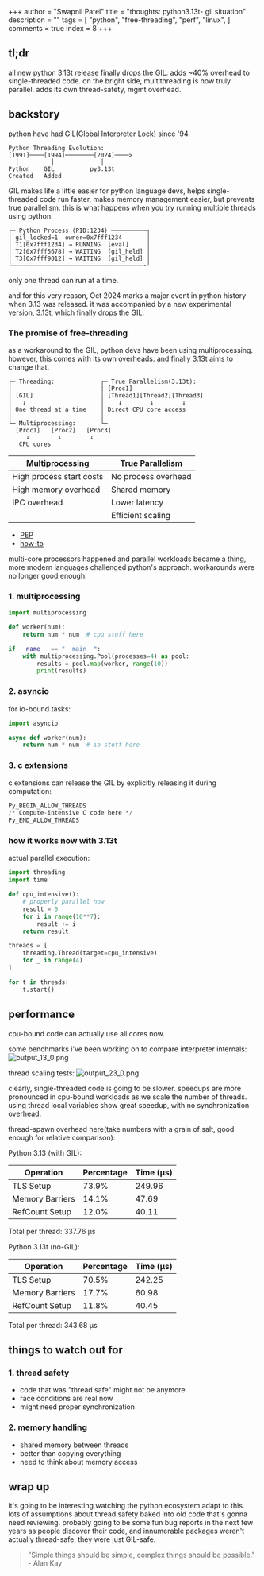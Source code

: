 +++
author = "Swapnil Patel"
title = "thoughts: python3.13t- gil situation"
description = ""
tags = [
"python",
"free-threading",
"perf",
"linux",
]
comments = true
index = 8
+++

## tl;dr
all new python 3.13t release finally drops the GIL.
adds ~40% overhead to single-threaded code.
on the bright side, multithreading is now truly parallel. adds its own thread-safety, mgmt overhead.

## backstory
python have had GIL(Global Interpreter Lock) since '94.

```ascii
Python Threading Evolution:
[1991]────[1994]────────[2024]────>
  │         │             │
Python    GIL          py3.13t
Created   Added     
```

GIL makes life a little easier for python language devs, helps single-threaded code run faster, makes memory management easier, but prevents true parallelism.
this is what happens when you try running multiple threads using python:

```ascii
┌─ Python Process (PID:1234) ──────────┐
│ gil_locked=1  owner=0x7fff1234       │
│ T1[0x7fff1234] → RUNNING  [eval]     │
│ T2[0x7fff5678] → WAITING  [gil_held] │
│ T3[0x7fff9012] → WAITING  [gil_held] │
└─────────────────────────────────────-┘
```
only one thread can run at a time.

and for this very reason, Oct 2024 marks a major event in python history when 3.13 was released. 
it was accompanied by a new experimental version, 3.13t, which finally drops the GIL.


### The promise of free-threading
as a workaround to the GIL, python devs have been using multiprocessing. however, this comes with its own overheads. and finally 3.13t aims to change that.

```ascii
┌─ Threading:             ┌─ True Parallelism(3.13t):
|                         | [Proc1]
│ [GIL]                   │ [Thread1][Thread2][Thread3]
│   ↓                     │    ↓        ↓        ↓
│ One thread at a time    │ Direct CPU core access
│                         │
└─ Multiprocessing:       └─ 
  [Proc1]   [Proc2]   [Proc3]  
     ↓        ↓        ↓       
   CPU cores
```

| Multiprocessing | True Parallelism |
|----------------|------------------|
| High process start costs | No process overhead |
| High memory overhead | Shared memory |
| IPC overhead | Lower latency |
|  | Efficient scaling |

- [PEP](https://peps.python.org/pep-0703/)
- [how-to](https://docs.python.org/3/howto/free-threading-python.html)

multi-core processors happened and parallel workloads became a thing, more modern languages challenged python's approach. workarounds were no longer good enough.

### 1. multiprocessing

```python
import multiprocessing

def worker(num):
    return num * num  # cpu stuff here

if __name__ == "__main__":
    with multiprocessing.Pool(processes=4) as pool:
        results = pool.map(worker, range(10))
        print(results)
```

### 2. asyncio
for io-bound tasks:

```python
import asyncio

async def worker(num):
    return num * num  # io stuff here
```

### 3. c extensions
c extensions can release the GIL by explicitly releasing it during computation:
```python
Py_BEGIN_ALLOW_THREADS
/* Compute-intensive C code here */
Py_END_ALLOW_THREADS
```

### how it works now with 3.13t
actual parallel execution:

```python
import threading
import time

def cpu_intensive():
    # properly parallel now
    result = 0
    for i in range(10**7):
        result += i
    return result

threads = [
    threading.Thread(target=cpu_intensive)
    for _ in range(4)
]

for t in threads:
    t.start()
```

## performance
cpu-bound code can actually use all cores now.

some benchmarks i've been working on to compare interpreter internals:
![output_13_0.png](/images/output_13_0.png)

thread scaling tests:
![output_23_0.png](/images/output_23_0.png)

clearly, single-threaded code is going to be slower. speedups are more pronounced in cpu-bound workloads as we scale the number of threads. using thread local variables show great speedup, with no synchronization overhead.

thread-spawn overhead here(take numbers with a grain of salt, good enough for relative comparison):

Python 3.13 (with GIL):

| Operation       | Percentage | Time (µs) |
|----------------|------------|-----------|
| TLS Setup      | 73.9%      | 249.96    |
| Memory Barriers| 14.1%      | 47.69     |
| RefCount Setup | 12.0%      | 40.11     |

Total per thread: 337.76 µs

Python 3.13t (no-GIL):

| Operation       | Percentage | Time (µs) |
|----------------|------------|-----------|
| TLS Setup      | 70.5%      | 242.25    |
| Memory Barriers| 17.7%      | 60.98     |
| RefCount Setup | 11.8%      | 40.45     |

Total per thread: 343.68 µs

## things to watch out for

### 1. thread safety
- code that was "thread safe" might not be anymore
- race conditions are real now
- might need proper synchronization

### 2. memory handling
- shared memory between threads
- better than copying everything
- need to think about memory access

## wrap up
it's going to be interesting watching the python ecosystem adapt to this. lots of assumptions about thread safety baked into old code that's gonna need reviewing.
probably going to be some fun bug reports in the next few years as people discover their code, and innumerable packages weren't actually thread-safe, they were just GIL-safe.

> "Simple things should be simple, complex things should be possible." - Alan Kay